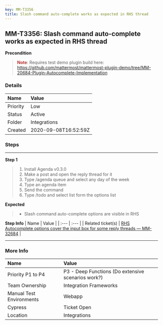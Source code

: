```yaml
---
key: MM-T3356
title: Slash command auto-complete works as expected in RHS thread
---
```


## MM-T3356: Slash command auto-complete works as expected in RHS thread

**Precondition**

> <article><strong><span style="color: rgb(184, 49, 47);">Note</span></strong>: Requires test demo plugin build here: <a href="https://github.com/mattermost/mattermost-plugin-demo/tree/MM-20684-Plugin-Autocomplete-Implementation">https://github.com/mattermost/mattermost-plugin-demo/tree/MM-20684-Plugin-Autocomplete-Implementation</a></article>

### Details

| Name     | Value                |
| :------- | :------------------- |
| Priority | Low                  |
| Status   | Active               |
| Folder   | Integrations         |
| Created  | 2020-09-08T16:52:59Z |

### Steps

<hr/>

**Step 1**

> <article><ol><li>Install Agenda v0.3.0</li><li> Make a post and open the reply thread for it</li><li> Type /agenda queue and select any day of the week</li><li>Type an agenda item</li><li> Send the command</li><li>Type /todo and select list form the options list</li></ol></article>

**Expected**

> <article><ul><li>Slash command auto-complete options are visible in RHS</li></ul></article>

**Step Info**
| Name | Value |
| :--- | :--- |
| Related ticket(s) | <a href="https://mattermost.atlassian.net/browse/MM-32684">RHS Autocomplete options cover the input box for some reply threads — MM-32684</a> |

<hr/>

### More Info

| Name                     | Value                                              |
| :----------------------- | :------------------------------------------------- |
| Priority P1 to P4        | P3 - Deep Functions (Do extensive scenarios work?) |
| Team Ownership           | Integration Frameworks                             |
| Manual Test Environments | Webapp                                             |
| Cypress                  | Ticket Open                                        |
| Location                 | Integrations                                       |
